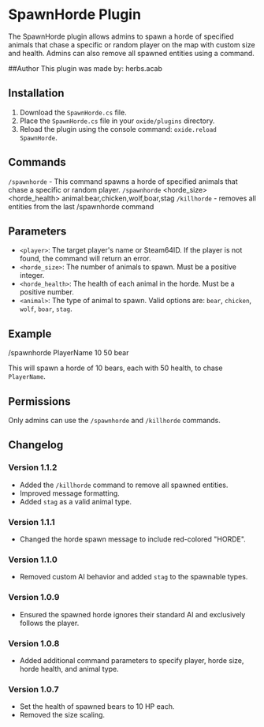 # SpawnHorde Plugin

The SpawnHorde plugin allows admins to spawn a horde of specified animals that chase a specific or random player on the map with custom size and health. Admins can also remove all spawned entities using a command.

##Author
This plugin was made by: herbs.acab

## Installation

1. Download the `SpawnHorde.cs` file.
2. Place the `SpawnHorde.cs` file in your `oxide/plugins` directory.
3. Reload the plugin using the console command: `oxide.reload SpawnHorde`.

## Commands

`/spawnhorde` - This command spawns a horde of specified animals that chase a specific or random player.
`/spawnhorde` <player> <horde_size> <horde_health> animal:bear,chicken,wolf,boar,stag
`/killhorde` - removes all entities from the last /spawnhorde command

## Parameters

- `<player>`: The target player's name or Steam64ID. If the player is not found, the command will return an error.
- `<horde_size>`: The number of animals to spawn. Must be a positive integer.
- `<horde_health>`: The health of each animal in the horde. Must be a positive number.
- `<animal>`: The type of animal to spawn. Valid options are: `bear`, `chicken`, `wolf`, `boar`, `stag`.

## Example

/spawnhorde PlayerName 10 50 bear

This will spawn a horde of 10 bears, each with 50 health, to chase `PlayerName`.

## Permissions

Only admins can use the `/spawnhorde` and `/killhorde` commands.

## Changelog

### Version 1.1.2
- Added the `/killhorde` command to remove all spawned entities.
- Improved message formatting.
- Added `stag` as a valid animal type.

### Version 1.1.1
- Changed the horde spawn message to include red-colored "HORDE".

### Version 1.1.0
- Removed custom AI behavior and added `stag` to the spawnable types.

### Version 1.0.9
- Ensured the spawned horde ignores their standard AI and exclusively follows the player.

### Version 1.0.8
- Added additional command parameters to specify player, horde size, horde health, and animal type.

### Version 1.0.7
- Set the health of spawned bears to 10 HP each.
- Removed the size scaling.

